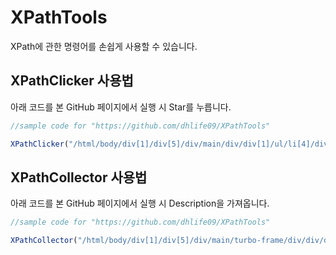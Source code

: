 # XPathTools
XPath에 관한 명령어를 손쉽게 사용할 수 있습니다.


## XPathClicker 사용법
아래 코드를 본 GitHub 페이지에서 실행 시 Star를 누릅니다.
```javascript
//sample code for "https://github.com/dhlife09/XPathTools"

XPathClicker("/html/body/div[1]/div[5]/div/main/div/div[1]/ul/li[4]/div/div[2]/form/button/span[1]");
```

## XPathCollector 사용법
아래 코드를 본 GitHub 페이지에서 실행 시 Description을 가져옵니다.
```javascript
//sample code for "https://github.com/dhlife09/XPathTools"

XPathCollector("/html/body/div[1]/div[5]/div/main/turbo-frame/div/div/div/div[3]/div[2]/div/div[1]/div/p");
```
